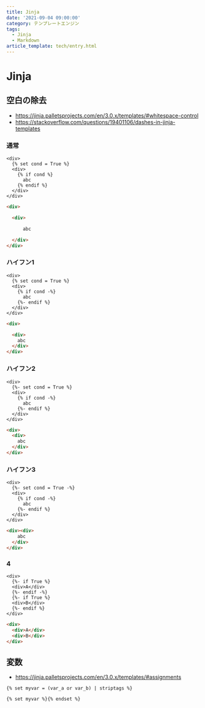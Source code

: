 ```yaml
---
title: Jinja
date: '2021-09-04 09:00:00'
category: テンプレートエンジン
tags:
  - Jinja
  - Markdown
article_template: tech/entry.html
---
```

# Jinja

## 空白の除去

- <https://jinja.palletsprojects.com/en/3.0.x/templates/#whitespace-control>
- <https://stackoverflow.com/questions/19401106/dashes-in-jinja-templates>

### 通常
```jinja
<div>
  {% set cond = True %}
  <div>
    {% if cond %}
      abc
    {% endif %}
  </div>
</div>
```

```html
<div>

  <div>

      abc

  </div>
</div>
```

### ハイフン1
```jinja
<div>
  {% set cond = True %}
  <div>
    {% if cond -%}
      abc
    {%- endif %}
  </div>
</div>
```

```html
<div>

  <div>
    abc
  </div>
</div>
```

### ハイフン2
```jinja
<div>
  {%- set cond = True %}
  <div>
    {% if cond -%}
      abc
    {%- endif %}
  </div>
</div>
```

```html
<div>
  <div>
    abc
  </div>
</div>
```

### ハイフン3
```jinja
<div>
  {%- set cond = True -%}
  <div>
    {% if cond -%}
      abc
    {%- endif %}
  </div>
</div>
```

```html
<div><div>
    abc
  </div>
</div>
```

### 4
```jinja
<div>
  {%- if True %}
  <div>A</div>
  {%- endif -%}
  {%- if True %}
  <div>B</div>
  {%- endif %}
</div>
```

```html
<div>
  <div>A</div>
  <div>B</div>
</div>
```

## 変数
- <https://jinja.palletsprojects.com/en/3.0.x/templates/#assignments>

```jinja
{% set myvar = (var_a or var_b) | striptags %}
```

```jinja
{% set myvar %}{% endset %}
```
